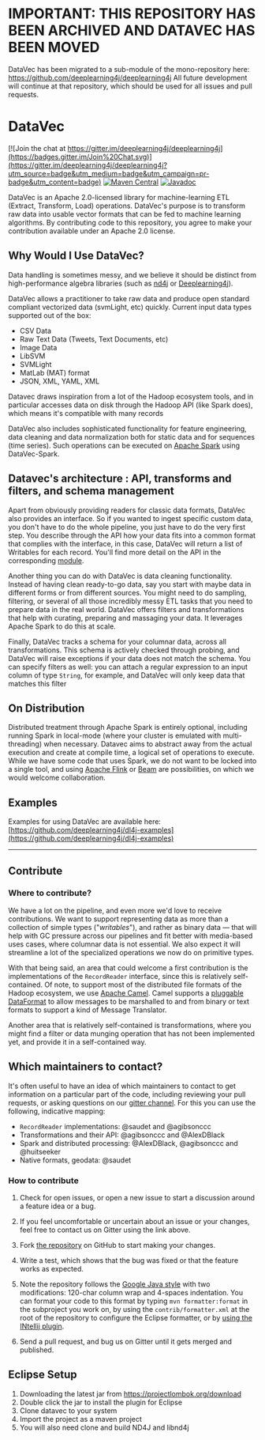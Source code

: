 # IMPORTANT: THIS REPOSITORY HAS BEEN ARCHIVED AND DATAVEC HAS BEEN MOVED
DataVec has been migrated to a sub-module of the mono-repository here: https://github.com/deeplearning4j/deeplearning4j
All future development will continue at that repository, which should be used for all issues and pull requests.


# DataVec

[![Join the chat at https://gitter.im/deeplearning4j/deeplearning4j](https://badges.gitter.im/Join%20Chat.svg)](https://gitter.im/deeplearning4j/deeplearning4j?utm_source=badge&utm_medium=badge&utm_campaign=pr-badge&utm_content=badge)
[![Maven Central](https://maven-badges.herokuapp.com/maven-central/org.datavec/datavec-api/badge.svg)](https://maven-badges.herokuapp.com/maven-central/org.datavec/datavec-api)
[![Javadoc](https://javadoc-emblem.rhcloud.com/doc/org.datavec/datavec-api/badge.svg)](http://deeplearning4j.org/datavecdoc)

DataVec is an Apache 2.0-licensed library for machine-learning ETL (Extract, Transform, Load) operations. DataVec's purpose is to transform raw data into usable vector formats that can be fed to machine learning algorithms. By contributing code to this repository, you agree to make your contribution available under an Apache 2.0 license.

## Why Would I Use DataVec?

Data handling is sometimes messy, and we believe it should be distinct from high-performance algebra libraries (such
as [nd4j](https://nd4j.org) or [Deeplearning4j](https://deeplearning4j.org)).

DataVec allows a practitioner to take raw data and produce open standard compliant vectorized data (svmLight, etc)
quickly. Current input data types supported out of the box:

* CSV Data
* Raw Text Data (Tweets, Text Documents, etc)
* Image Data
* LibSVM
* SVMLight
* MatLab (MAT) format
* JSON, XML, YAML, XML

Datavec draws inspiration from a lot of the Hadoop ecosystem tools, and in particular accesses data on disk through the
Hadoop API (like Spark does), which means it's compatible with many records

DataVec also includes sophisticated functionality for feature engineering, data cleaning and data normalization both for
static data and for sequences (time series). Such operations can be executed on [Apache Spark](https://spark.apache.org/) using DataVec-Spark.

## Datavec's architecture : API, transforms and filters, and schema management

Apart from obviously providing readers for classic data formats, DataVec also provides an interface. So if you wanted to
ingest specific custom data, you don't have to do the whole pipeline, you just have to do the very first step. You
describe through the API how your data fits into a common format that complies with the interface, in this case, DataVec
will return a list of Writables for each record. You'll find more detail on the API in the
corresponding [module](https://github.com/deeplearning4j/DataVec/tree/master/datavec-api).

Another thing you can do with DataVec is data cleaning functionality. Instead of having clean ready-to-go data, say you
start with maybe data in different forms or from different sources. You might need to do sampling, filtering, or several of all
those incredibly messy ETL tasks that you need to prepare data in the real world. DataVec offers filters and
transformations that help with curating, preparing and massaging your data. It leverages Apache Spark to do this at
scale.

Finally, DataVec tracks a schema for your columnar data, across all transformations. This schema is actively checked
through probing, and DataVec will raise exceptions if your data does not match the schema. You can specify filters as
well: you can attach a regular expression to an input column of type `String`, for example, and DataVec will only keep
data that matches this filter

## On Distribution

Distributed treatment through Apache Spark is entirely optional, including running Spark in local-mode (where your
cluster is emulated with multi-threading) when necessary. Datavec aims to abstract away from the actual execution and
create at compile time, a logical set of operations to execute. While we have some code that uses Spark, we do not want
to be locked into a single tool, and using [Apache Flink](https://flink.apache.org/) or [Beam](https://beam.apache.org/) are possibilities, on which we would welcome collaboration.

## Examples

Examples for using DataVec are available
here: [https://github.com/deeplearning4j/dl4j-examples](https://github.com/deeplearning4j/dl4j-examples)


---
## Contribute

### Where to contribute?

We have a lot on the pipeline, and even more we'd love to receive contributions. We want to support representing data as
more than a collection of simple types ("*writables*"), and rather as binary data — that will help with GC pressure
across our pipelines and fit better with media-based uses cases, where columnar data is not essential. We also expect it
will streamline a lot of the specialized operations we now do on primitive types.

With that being said, an area that could welcome a first contribution is the implementations of the `RecordReader`
interface, since this is relatively self-contained. Of note, to support most of the distributed file formats of the
Hadoop ecosystem, we use [Apache Camel](https://camel.apache.org/). Camel supports
a [pluggable DataFormat](https://camel.apache.org/data-format.html) to allow messages to be marshalled to and from
binary or text formats to support a kind of Message Translator.

Another area that is relatively self-contained is transformations, where you might find a filter or data munging
operation that has not been implemented yet, and provide it in a self-contained way.

## Which maintainers to contact?

It's often useful to have an idea of which maintainers to contact to get information on a particular part of the code,
including reviewing your pull requests, or asking questions on
our [gitter channel](https://gitter.im/deeplearning4j/deeplearning4j). For this you can use the following, indicative
mapping:

- `RecordReader` implementations:
   @saudet and @agibsonccc
- Transformations and their API:
   @agibsonccc and @AlexDBlack
- Spark and distributed processing:
   @AlexDBlack, @agibsonccc and @huitseeker
- Native formats, geodata:
   @saudet

### How to contribute

1. Check for open issues, or open a new issue to start a discussion around a feature idea or a bug.
2. If you feel uncomfortable or uncertain about an issue or your changes, feel free to contact us on Gitter using the
   link above.
3. Fork [the repository](https://github.com/deeplearning4j/datavec.git) on GitHub to start making your changes.
4. Write a test, which shows that the bug was fixed or that the feature works as expected.
5. Note the repository follows the [Google Java style](https://google.github.io/styleguide/javaguide.html) with two
   modifications: 120-char column wrap and 4-spaces indentation. You can format your code to this format by typing `mvn
   formatter:format` in the subproject you work on, by using the `contrib/formatter.xml` at the root of the repository
   to configure the Eclipse formatter, or
   by
   [using the INtellij plugin](https://github.com/HPI-Information-Systems/Metanome/wiki/Installing-the-google-styleguide-settings-in-intellij-and-eclipse).

6. Send a pull request, and bug us on Gitter until it gets merged and published.

## Eclipse Setup

1. Downloading the latest jar from https://projectlombok.org/download
2. Double click the jar to install the plugin for Eclipse
3. Clone datavec to your system
4. Import the project as a maven project
5. You will also need clone and build ND4J and libnd4j